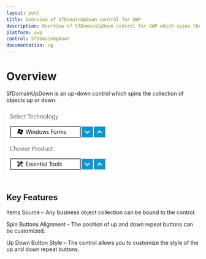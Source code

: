 ```yaml
---
layout: post
title: Overview of SfDomainUpDown control for UWP
description: Overview of SfDomainUpDown control for UWP which spins the collection of objects up or down and its key features
platform: uwp
control: SfDomainUpDown
documentation: ug
---
```


# Overview

SfDomainUpDown is an up-down control which spins the collection of objects up or down.



![Overview of SfDomainUpDown](Overview_images/Overview_img1.png)



## Key Features

Items Source – Any business object collection can be bound to the control.

Spin Buttons Alignment – The position of up and down repeat buttons can be customized.

Up Down Button Style – The control allows you to customize the style of the up and down repeat buttons.

